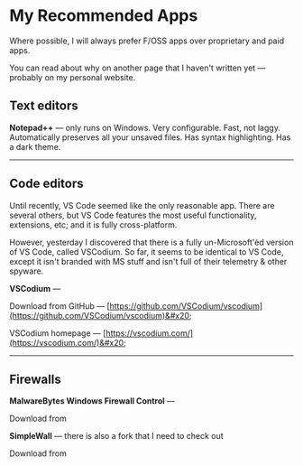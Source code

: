 # My Recommended Apps

Where possible, I will always prefer F/OSS apps over proprietary and paid apps.

You can read about why on another page that I haven't written yet — probably on my personal website.&#x20;



## Text editors&#x20;

**Notepad++** — only runs on Windows. Very configurable. Fast, not laggy. Automatically preserves all your unsaved files. Has syntax highlighting. Has a dark theme.

***



## Code editors

Until recently, VS Code seemed like the only reasonable app. There are several others, but VS Code features the most useful functionality, extensions, etc; and it is fully cross-platform.

However, yesterday I discovered that there is a fully un-Microsoft'ėd version of VS Code, called VSCodium. So far, it seems to be identical to VS Code, except it isn't branded with MS stuff and isn't full of their telemetry & other spyware.&#x20;

**VSCodium** —&#x20;

Download from GitHub — [https://github.com/VSCodium/vscodium](https://github.com/VSCodium/vscodium)&#x20;

VSCodium homepage — [https://vscodium.com/](https://vscodium.com/)&#x20;

***



## Firewalls

**MalwareBytes Windows Firewall Control** —&#x20;

Download from&#x20;



**SimpleWall** — there is also a fork that I need to check out

Download from&#x20;

